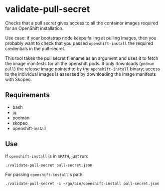 # validate-pull-secret

Checks that a pull secret gives access to all the container images required for an OpenShift installation.

Use case: if your bootstrap node keeps failing at pulling images, then you probably want to check that you passed `openshift-install` the required credentials in the pull-secret.

This tool takes the pull secret filename as an argument and uses it to fetch the image manifests for all the openshift pods. It only downloads (`podman pull`) the release image pointed to by the `openshift-install` binary; access to the individual images is assessed by downloading the image manifests with Skopeo.

## Requirements

* bash
* jq
* podman
* skopeo
* openshift-install

## Use

If `openshift-install` is in `$PATH`, just run:

```shell
./validate-pull-secret pull-secret.json
```

For passing `openshift-install`'s path:
```shell
./validate-pull-secret -i ~/go/bin/openshift-install pull-secret.json
```
